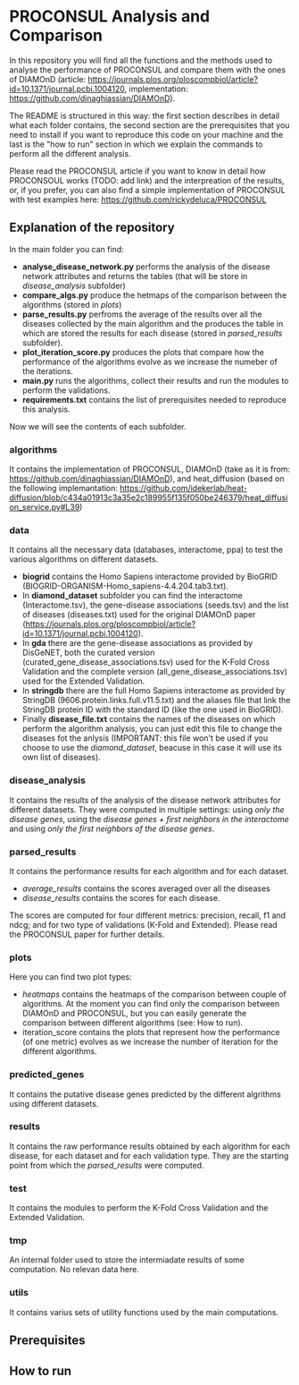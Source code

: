 # PROCONSUL Analysis and Comparison
In this repository you will find all the functions and the methods used to analyse the performance of PROCONSUL and compare them with the ones of DIAMOnD (article: https://journals.plos.org/ploscompbiol/article?id=10.1371/journal.pcbi.1004120, implementation: https://github.com/dinaghiassian/DIAMOnD).

The README is structured in this way: the first section describes in detail what each folder contains, the second section are the prerequisites that you need to install if you want to reproduce this code on your machine and the last is the "how to run" section in which we explain the commands to perform all the different analysis.

Please read the PROCONSUL article if you want to know in detail how PROCONSOUL works (TODO: add link) and the interpreation of the results, or, if you prefer, you can also find a simple implementation of PROCONSUL with test examples here: https://github.com/rickydeluca/PROCONSUL

## Explanation of the repository
In the main folder you can find:
* __analyse_disease_network.py__ performs the analysis of the disease network attributes and returns the tables (that will be store in _disease_analysis_ subfolder)
* __compare_algs.py__ produce the hetmaps of the comparison between the algorithms (stored in _plots_)
* __parse_results.py__ perfroms the average of the results over all the diseases collected by the main algorithm and the produces the table in which are stored the results for each disease (stored in _parsed_results_ subfolder).
* __plot_iteration_score.py__ produces the plots that compare how the performance of the algorithms evolve as we increase the numeber of the iterations.
* __main.py__ runs the algorithms, collect their results and run the modules to perform the validations.
* __requirements.txt__ contains the list of prerequisites needed to reproduce this analysis.

Now we will see the contents of each subfolder.

### algorithms
It contains the implementation of PROCONSUL, DIAMOnD (take as it is from: https://github.com/dinaghiassian/DIAMOnD), and heat_diffusion (based on the following implemantation: https://github.com/idekerlab/heat-diffusion/blob/c434a01913c3a35e2c189955f135f050be246379/heat_diffusion_service.py#L39)

### data
It contains all the necessary data (databases, interactome, ppa) to test the various algorithms on different datasets.
* **biogrid** contains the Homo Sapiens interactome provided by BioGRID (BIOGRID-ORGANISM-Homo_sapiens-4.4.204.tab3.txt).
* In **diamond_dataset** subfolder you can find the interactome (Interactome.tsv), the gene-disease associations (seeds.tsv) and the list of diseases (diseases.txt) used for the original DIAMOnD paper (https://journals.plos.org/ploscompbiol/article?id=10.1371/journal.pcbi.1004120).
* In **gda** there are the gene-disease associations as provided by DisGeNET, both the curated version (curated_gene_disease_associations.tsv) used for the K-Fold Cross Validation and the complete version (all_gene_disease_associations.tsv) used for the Extended Validation.
* In **stringdb** there are the full Homo Sapiens interactome as provided by StringDB (9606.protein.links.full.v11.5.txt) and the aliases file that link the StringDB protein ID with the standard ID (like the one used in BioGRID).
* Finally **disease_file.txt** contains the names of the diseases on which perform the algorithm analysis, you can just edit this file to change the diseases fot the anlysis (IMPORTANT: this file won't be used if you choose to use the *diamond_dataset*, beacuse in this case it will use its own list of diseases).

### disease_analysis
It contains the results of the analysis of the disease network attributes for different datasets. They were computed in multiple settings: using _only the disease genes_, using the _disease genes + first neighbors in the interactome_ and using _only the first neighbors of the disease genes_.

### parsed_results
It contains the performance results for each algorithm and for each dataset.

* _average_results_ contains the scores averaged over all the diseases
* _disease_results_ contains the scores for each disease.

The scores are computed for four different metrics: precision, recall, f1 and ndcg; and for two type of validations (K-Fold and Extended). Please read the PROCONSUL paper for further details.

### plots
Here you can find two plot types:
* _heatmaps_ contains the heatmaps of the comparison between couple of algorithms. At the moment you can find only the comparison between DIAMOnD and PROCONSUL, but you can easily generate the comparison between different algorithms (see: How to run).
* iteration_score contains the plots that represent how the performance (of one metric) evolves as we increase the number of iteration for the different algorithms.

### predicted_genes
It contains the putative disease genes predicted by the different algrithms using different datasets.

### results
It contains the raw performance results obtained by each algorithm for each disease, for each dataset and for each validation type.
They are the starting point from which the _parsed_results_ were computed.

### test
It contains the modules to perform the K-Fold Cross Validation and the Extended Validation.

### tmp
An internal folder used to store the intermiadate results of some computation. No relevan data here.

### utils
It contains varius sets of utility functions used by the main computations.


## Prerequisites

## How to run
